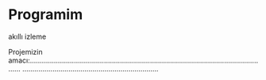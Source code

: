 # Programim
akıllı izleme

Projemizin amacı:........................................................................................................................
....................................................................



